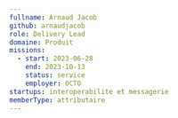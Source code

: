 ```yaml
---
fullname: Arnaud Jacob
github: arnaudjacob
role: Delivery Lead
domaine: Produit
missions:
  - start: 2023-06-28
    end: 2023-10-13
    status: service
    employer: OCTO
startups: interoperabilite et messagerie
memberType: attributaire
---
```


